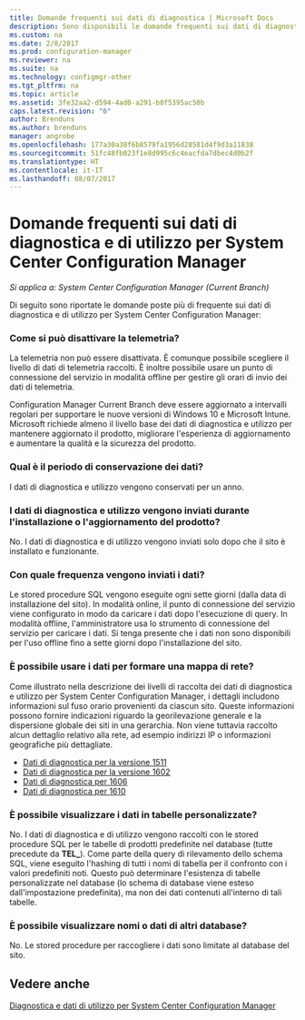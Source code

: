 ```yaml
---
title: Domande frequenti sui dati di diagnostica | Microsoft Docs
description: Sono disponibili le domande frequenti sui dati di diagnostica e di utilizzo per System Center Configuration Manager.
ms.custom: na
ms.date: 2/8/2017
ms.prod: configuration-manager
ms.reviewer: na
ms.suite: na
ms.technology: configmgr-other
ms.tgt_pltfrm: na
ms.topic: article
ms.assetid: 3fe32aa2-d594-4ad0-a291-b8f5395ac50b
caps.latest.revision: "6"
author: Brenduns
ms.author: brenduns
manager: angrobe
ms.openlocfilehash: 177a30a30f6b8579fa1956d28581d4f9d3a11838
ms.sourcegitcommit: 51fc48fb023f1e8d995c6c4eacfda7dbec4d0b2f
ms.translationtype: HT
ms.contentlocale: it-IT
ms.lasthandoff: 08/07/2017
---
```

# <a name="frequently-asked-questions-about-diagnostics-and-usage-data-for-system-center-configuration-manager"></a>Domande frequenti sui dati di diagnostica e di utilizzo per System Center Configuration Manager

*Si applica a: System Center Configuration Manager (Current Branch)*

Di seguito sono riportate le domande poste più di frequente sui dati di diagnostica e di utilizzo per System Center Configuration Manager:  

###  <a name="bkmk_off"></a> Come si può disattivare la telemetria?  
La telemetria non può essere disattivata. È comunque possibile scegliere il livello di dati di telemetria raccolti. È inoltre possibile usare un punto di connessione del servizio in modalità offline per gestire gli orari di invio dei dati di telemetria.

Configuration Manager Current Branch deve essere aggiornato a intervalli regolari per supportare le nuove versioni di Windows 10 e Microsoft Intune. Microsoft richiede almeno il livello base dei dati di diagnostica e utilizzo per mantenere aggiornato il prodotto, migliorare l'esperienza di aggiornamento e aumentare la qualità e la sicurezza del prodotto.

###  <a name="bkmk_retention"></a> Qual è il periodo di conservazione dei dati?  
 I dati di diagnostica e utilizzo vengono conservati per un anno.  

###  <a name="bkmk_update"></a> I dati di diagnostica e utilizzo vengono inviati durante l'installazione o l'aggiornamento del prodotto?  
 No. I dati di diagnostica e di utilizzo vengono inviati solo dopo che il sito è installato e funzionante.  

###  <a name="bkmk_frequency"></a> Con quale frequenza vengono inviati i dati?  
 Le stored procedure SQL vengono eseguite ogni sette giorni (dalla data di installazione del sito). In modalità online, il punto di connessione del servizio viene configurato in modo da caricare i dati dopo l'esecuzione di query. In modalità offline, l'amministratore usa lo strumento di connessione del servizio per caricare i dati. Si tenga presente che i dati non sono disponibili per l'uso offline fino a sette giorni dopo l'installazione del sito.  

###  <a name="bkmk_network"></a> È possibile usare i dati per formare una mappa di rete?  
 Come illustrato nella descrizione dei livelli di raccolta dei dati di diagnostica e utilizzo per System Center Configuration Manager, i dettagli includono informazioni sul fuso orario provenienti da ciascun sito. Queste informazioni possono fornire indicazioni riguardo la georilevazione generale e la dispersione globale dei siti in una gerarchia. Non viene tuttavia raccolto alcun dettaglio relativo alla rete, ad esempio indirizzi IP o informazioni geografiche più dettagliate.
 - [Dati di diagnostica per la versione 1511](/sccm/core/plan-design/diagnostics/levels-of-diagnostic-usage-data-collection-1511)
 - [Dati di diagnostica per la versione 1602](/sccm/core/plan-design/diagnostics/levels-of-diagnostic-usage-data-collection-1602)
 - [Dati di diagnostica per 1606](/sccm/core/plan-design/diagnostics/levels-of-diagnostic-usage-data-collection-1606)
 - [Dati di diagnostica per 1610](/sccm/core/plan-design/diagnostics/levels-of-diagnostic-usage-data-collection-1610)


###  <a name="bkmk_tables"></a> È possibile visualizzare i dati in tabelle personalizzate?  
 No. I dati di diagnostica e di utilizzo vengono raccolti con le stored procedure SQL per le tabelle di prodotti predefinite nel database (tutte precedute da **TEL_**). Come parte della query di rilevamento dello schema SQL, viene eseguito l'hashing di tutti i nomi di tabella per il confronto con i valori predefiniti noti. Questo può determinare l'esistenza di tabelle personalizzate nel database (lo schema di database viene esteso dall'impostazione predefinita), ma non dei dati contenuti all'interno di tali tabelle.  

###  <a name="bkmk_databases"></a> È possibile visualizzare nomi o dati di altri database?  
 No. Le stored procedure per raccogliere i dati sono limitate al database del sito.  

## <a name="see-also"></a>Vedere anche  
 [Diagnostica e dati di utilizzo per System Center Configuration Manager](../../core/plan-design/diagnostics/diagnostics-and-usage-data.md)
